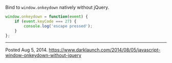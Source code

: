 Bind to `window.onkeydown` natively without jQuery.

```javascript
window.onkeydown = function(event) {
    if (event.keyCode === 27) {
        console.log('escape pressed');
    }
};
```

---

Posted Aug 5, 2014.
https://www.darklaunch.com/2014/08/05/javascript-window-onkeydown-without-jquery